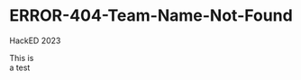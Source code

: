 # ERROR-404-Team-Name-Not-Found
HackED 2023

This is                                                                                    
a 
test 